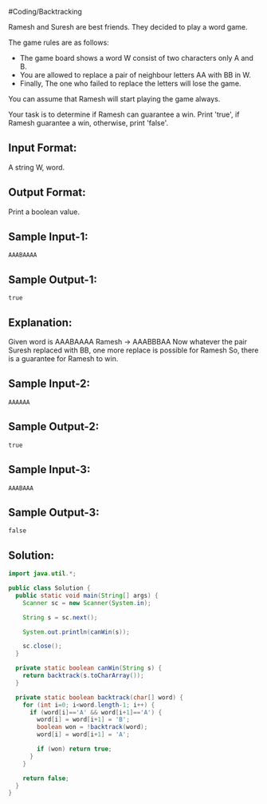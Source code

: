 #Coding/Backtracking 

Ramesh and Suresh are best friends. They decided to play a word game.

The game rules are as follows:
- The game board shows a word W consist of two characters only A and B.
- You are allowed to replace a pair of neighbour letters AA with BB in W.
- Finally, The one who failed to replace the letters will lose the game.

You can assume that Ramesh will start playing the game always.

Your task is to determine if Ramesh can guarantee a win. Print 'true', if Ramesh guarantee a win, otherwise, print 'false'.

Input Format:
-------------
A string W, word.

Output Format:
--------------
Print a boolean value.

Sample Input-1:
---------------
```
AAABAAAA
```

Sample Output-1:
----------------
```
true
```

Explanation:
------------
Given word is AAABAAAA 
Ramesh -> AAABBBAA 
Now whatever the pair Suresh replaced with BB, 
one more replace is possible for Ramesh
So, there is a guarantee for Ramesh to win.

Sample Input-2:
---------------
```
AAAAAA
```

Sample Output-2:
----------------
```
true
```

Sample Input-3:
---------------
```
AAABAAA
```

Sample Output-3:
----------------
```
false
```

## Solution:

```java
import java.util.*;

public class Solution {
  public static void main(String[] args) {
    Scanner sc = new Scanner(System.in);

    String s = sc.next();

    System.out.println(canWin(s));

    sc.close();
  }

  private static boolean canWin(String s) {
    return backtrack(s.toCharArray());
  }

  private static boolean backtrack(char[] word) {
    for (int i=0; i<word.length-1; i++) {
      if (word[i]=='A' && word[i+1]=='A') {
        word[i] = word[i+1] = 'B';
        boolean won = !backtrack(word);
        word[i] = word[i+1] = 'A';

        if (won) return true;
      }
    }

    return false;
  }
}
```